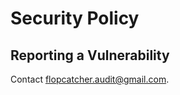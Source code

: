 # Security Policy

## Reporting a Vulnerability

Contact [flopcatcher.audit@gmail.com](mailto:flopcatcher.audit@gmail.com).
